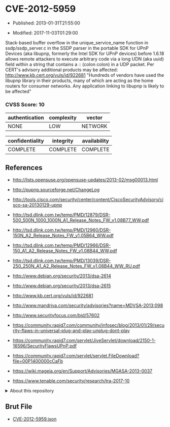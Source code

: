 # CVE-2012-5959

- Published: 2013-01-31T21:55:00

- Modified: 2017-11-03T01:29:00

Stack-based buffer overflow in the unique_service_name function in ssdp/ssdp_server.c in the SSDP parser in the portable SDK for UPnP Devices (aka libupnp, formerly the Intel SDK for UPnP devices) before 1.6.18 allows remote attackers to execute arbitrary code via a long UDN (aka uuid) field within a string that contains a :: (colon colon) in a UDP packet. Per CERT's advisory additional products may be affected: http://www.kb.cert.org/vuls/id/922681 "Hundreds of vendors have used the libupnp library in their products, many of which are acting as the home routers for consumer networks. Any application linking to libupnp is likely to be affected"

### CVSS Score: **10**

| authentication | complexity | vector |
| --- | --- | --- |
| NONE | LOW | NETWORK |

| confidentiality | integrity | availability |
| --- | --- | --- |
| COMPLETE | COMPLETE | COMPLETE |

## References

* http://lists.opensuse.org/opensuse-updates/2013-02/msg00013.html

* http://pupnp.sourceforge.net/ChangeLog

* http://tools.cisco.com/security/center/content/CiscoSecurityAdvisory/cisco-sa-20130129-upnp

* http://tsd.dlink.com.tw/temp/PMD/12879/DSR-500_500N_1000_1000N_A1_Release_Notes_FW_v1.08B77_WW.pdf

* http://tsd.dlink.com.tw/temp/PMD/12960/DSR-150N_A2_Release_Notes_FW_v1.05B64_WW.pdf

* http://tsd.dlink.com.tw/temp/PMD/12966/DSR-150_A1_A2_Release_Notes_FW_v1.08B44_WW.pdf

* http://tsd.dlink.com.tw/temp/PMD/13039/DSR-250_250N_A1_A2_Release_Notes_FW_v1.08B44_WW_RU.pdf

* http://www.debian.org/security/2013/dsa-2614

* http://www.debian.org/security/2013/dsa-2615

* http://www.kb.cert.org/vuls/id/922681

* http://www.mandriva.com/security/advisories?name=MDVSA-2013:098

* http://www.securityfocus.com/bid/57602

* https://community.rapid7.com/community/infosec/blog/2013/01/29/security-flaws-in-universal-plug-and-play-unplug-dont-play

* https://community.rapid7.com/servlet/JiveServlet/download/2150-1-16596/SecurityFlawsUPnP.pdf

* https://community.rapid7.com/servlet/servlet.FileDownload?file=00P1400000cCaFb

* https://wiki.mageia.org/en/Support/Advisories/MGASA-2013-0037

* https://www.tenable.com/security/research/tra-2017-10

<details>
<summary>About this repository</summary> 

  This repository is part of the project [Live Hack CVE](https://github.com/Live-Hack-CVE). Main website can be found [www.live-hack.org](https://www.live-hack.org) 
  
  Made by [Sn0wAlice](https://github.com/Sn0wAlice) for the people that care about security and need to have a feed of the latest CVEs. Hope you enjoy it, don't forget to star the repo and follow me on [Twitter](https://twitter.com/Sn0wAlice) and [Github](https://github.com/Sn0wAlice). And that is my [personnal website](https://www.alice-snow.me/)

  - [Home Page](https://github.com/Live-Hack-CVE)
  - [Framework](https://github.com/Live-Hack-CVE/cve-framework)
  - [CVE database](https://github.com/Live-Hack-CVE/full_database)
  - [Changelog](https://github.com/Live-Hack-CVE/Changelog)
</details>

## Brut File

* [CVE-2012-5959.json](https://raw.githubusercontent.com/Live-Hack-CVE/full_database/main/cves/2012/CVE-2012-5959.json)

